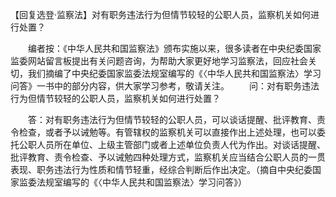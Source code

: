 【回复选登·监察法】对有职务违法行为但情节较轻的公职人员，监察机关如何进行处置？



　　编者按：《中华人民共和国监察法》颁布实施以来，很多读者在中央纪委国家监委网站留言板提出有关问题咨询，为帮助大家更好地学习监察法，回应社会关切，我们摘编了中央纪委国家监委法规室编写的《〈中华人民共和国监察法〉学习问答》一书中的部分内容，供大家学习参考，敬请关注。
　　问：对有职务违法行为但情节较轻的公职人员，监察机关如何进行处置？

　　答：对有职务违法行为但情节较轻的公职人员，可以谈话提醒、批评教育、责令检查，或者予以诫勉等。有管辖权的监察机关可以直接作出上述处理，也可以委托公职人员所在单位、上级主管部门或者上述单位负责人代为作出。对谈话提醒、批评教育、责令检查、予以诫勉四种处理方式，监察机关应当结合公职人员的一贯表现、职务违法行为性质和情节轻重，经综合判断后作出决定。（摘自中央纪委国家监委法规室编写的《〈中华人民共和国监察法〉学习问答》）
　 
